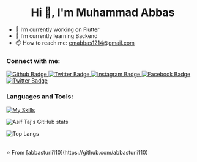  <h1 align="center">Hi 👋, I'm Muhammad Abbas</h1>

- 🔭 I’m currently working on Flutter
- 🌱 I’m currently learning Backend
- 📫 How to reach me: emabbas1214@gmail.com
  
### Connect with me:
<div id="badges">
  <a href="https://github.com/abbasturii110">
    <img src="https://img.shields.io/badge/Github-white?style=for-the-badge&logo=Github&logoColor=black" alt="Github Badge"/>
  </a>
   <a href="https://linkedin.com/muhammadabbas110">
    <img src="https://img.shields.io/badge/LinkedIn-blue?style=for-the-badge&logo=linkedin&logoColor=white" alt="Twitter Badge"/>
  </a>
   <a href="https://www.instagram.com/i_emabbas">
    <img src="https://img.shields.io/badge/Instagram-purple?style=for-the-badge&logo=instagram&logoColor=white" alt="Instagram Badge"/>
  </a>
   <a href="https://fb.com/muhammadabbas2836">
    <img src="https://img.shields.io/badge/Facebook-blue?style=for-the-badge&logo=facebook&logoColor=white" alt="Facebook Badge"/>
  </a>
   <a href="https://twitter.com/Abbas_Turii">
    <img src="https://img.shields.io/badge/Twitter-blue?style=for-the-badge&logo=twitter&logoColor=white" alt="Twitter Badge"/>
  </a>
  
</div>

### Languages and Tools:
[![My Skills](https://skillicons.dev/icons?i=flutter,dart,firebase,github,git,postman&perline=4)](https://skillicons.dev)

![Asif Taj's GitHub stats](https://github-readme-stats.vercel.app/api?username=abbasturii110&show_icons=true&theme=dark)

![Top Langs](https://github-readme-stats.vercel.app/api/top-langs/?username=abbasturii110&theme=dark)


<br>
⭐️ From [abbasturii110](https://github.com/abbasturii110)
